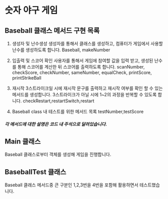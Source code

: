 # 숫자 야구 게임
## Baseball 클래스 메서드 구현 목록 

1. 생성자 및 난수생성
생성자를 통해서 클래스를 생성하고, 컴퓨터가 게임에서 사용할 난수를 생성하도록 합니다.
Baseball, makeNumber

2. 입출력 및 스코어 확인
사용자를 통해서 게임에 참여할 값을 입력 받고,
생성된 난수를 통해 스코어를 계산한 뒤 스코어를 출력하도록 합니다.
scanNumber, checkScore, checkNumber, sameNumber, equalCheck, printScore, printStrikeBall

3. 재시작 
3스트라이크일 시에 재시작 문구를 출력하고 재시작 여부를 확인 할 수 있는 메서드를 생성합니다.
3스트라이크가 아닐 시에 1~2의 과정을 반복할 수 있도록 합니다.
checkRestart,restartSwitch,restart

4. Baseball class 내 테스트를 위한 메서드 목록
testNumber,testScore

##### 각 메서드에 대한 설명은 코드 내 주석으로 달려있습니다.


## Main 클래스

Baseball 클래스로부터 객체를 생성해 게임을 진행합니다.

## BaseballTest 클래스

Baseball 클래스 메서드중 큰 구분인 1,2,3번을 4번을 포함해 활용하면서 테스트했습니다.

